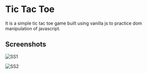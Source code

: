 # Tic Tac Toe
It is a simple tic tac toe game built using vanilla js to practice dom manipulation of javascript.

## Screenshots

![SS1](https://github.com/dhirajacharya/Tic-Tac-Toe/assets/84019172/ec342dc7-0d32-49dd-805e-b4bbca1185a6)


![SS2](https://github.com/dhirajacharya/Tic-Tac-Toe/assets/84019172/3d931aa9-57da-46c0-a07a-533a7991f129)
